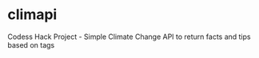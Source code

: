 climapi
=======

Codess Hack Project - Simple Climate Change API to return facts and tips based on tags

